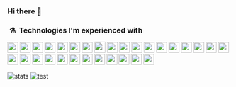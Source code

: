 ### Hi there 👋

<!--
**Alexandre-Vernet/Alexandre-Vernet** is a ✨ _special_ ✨ repository because its `README.md` (this file) appears on your GitHub profile.

Here are some ideas to get you started:

- 🔭 I’m currently working on ...
- 🌱 I’m currently learning ...
- 👯 I’m looking to collaborate on ...
- 🤔 I’m looking for help with ...
- 💬 Ask me about ...
- 📫 How to reach me: ...
- 😄 Pronouns: ...
- ⚡ Fun fact: ...
-->

### &nbsp;⚗️&nbsp; Technologies I'm experienced with

<p>

<img src="https://img.shields.io/badge/HTML-239120?style=for-the-badge&logo=html5&logoColor=white" height="24"/>
<img src="https://img.shields.io/badge/CSS-239120?&style=for-the-badge&logo=css3&logoColor=white" height="24"/>
<img src="https://img.shields.io/badge/PHP-777BB4?style=for-the-badge&logo=php&logoColor=white" height="24"/>
<img src="https://img.shields.io/badge/javascript-F7DF1E.svg?&style=for-the-badge&logo=javascript&logoColor=white" height="24"/>
<img src="https://img.shields.io/badge/Typesctipt-3178C6.svg?&style=for-the-badge&logo=typescript&logoColor=white" height="24"/>

  <img src="https://img.shields.io/badge/C%2B%2B-00599C?style=for-the-badge&logo=c%2B%2B&logoColor=white" height="24"/>
  
<img src="https://img.shields.io/badge/MobX-FF9955.svg?&style=for-the-badge&logo=mobx&logoColor=white" height="24"/>
<img src="https://img.shields.io/badge/material%20UI-0081cb.svg?&style=for-the-badge&logo=material-ui&logoColor=white" height="25"/>

<img src="https://img.shields.io/badge/Sass-CC6699?style=for-the-badge&logo=sass&logoColor=white" height="24"/>
<img src="https://img.shields.io/badge/C%23-239120?style=for-the-badge&logo=c-sharp&logoColor=white" height="24"/>


<img src="https://img.shields.io/badge/C-00599C?style=for-the-badge&logo=c&logoColor=white" height="24"/>

<img src="https://img.shields.io/badge/Angular-DD0031?style=for-the-badge&logo=angular&logoColor=white" height="24"/>

<img src="https://img.shields.io/badge/Java-ED8B00?style=for-the-badge&logo=java&logoColor=white" height="24"/>
<img src="https://img.shields.io/badge/node.js-026e00.svg?&style=for-the-badge&logo=node.js&logoColor=white" height="24"/>
<img src="https://img.shields.io/badge/Express-388888.svg?&style=for-the-badge&logo=Express&logoColor=white" height="24"/>
<img src="https://img.shields.io/badge/Bootstrap-563D7C?style=for-the-badge&logo=bootstrap&logoColor=white" height="24"/>
<img src="https://img.shields.io/badge/SQL-aac252.svg?&style=for-the-badge&logo=none&logoColor=white" height="24"/>
<img src="https://img.shields.io/badge/HTML-red.svg?&style=for-the-badge&logo=html5&logoColor=white" height="24"/>
<img src="https://img.shields.io/badge/css-0397e0.svg?&style=for-the-badge&logo=css3&logoColor=white" height="24"/>
<img src="https://img.shields.io/badge/SASS-cf649a.svg?&style=for-the-badge&logo=sass&logoColor=white" height="24"/>
<img src="https://img.shields.io/badge/git-df5b3d.svg?&style=for-the-badge&logo=git&logoColor=white" height="24"/>
<img src="https://img.shields.io/badge/Laravel-FF2D20?style=for-the-badge&logo=laravel&logoColor=white" height="24"/>
<img src="https://img.shields.io/badge/MySQL-00000F?style=for-the-badge&logo=mysql&logoColor=white" height="24"/>
  
<img src="https://img.shields.io/badge/PostgreSQL-316192?style=for-the-badge&logo=postgresql&logoColor=white" height="24"/>
<img src="https://img.shields.io/badge/MySQL-00000F?style=for-the-badge&logo=mysql&logoColor=white" height="24"/>
<img src="https://img.shields.io/badge/MySQL-00000F?style=for-the-badge&logo=mysql&logoColor=white" height="24"/>
<img src="https://img.shields.io/badge/MySQL-00000F?style=for-the-badge&logo=mysql&logoColor=white" height="24"/>
<img src="https://img.shields.io/badge/MySQL-00000F?style=for-the-badge&logo=mysql&logoColor=white" height="24"/>
<img src="https://img.shields.io/badge/MySQL-00000F?style=for-the-badge&logo=mysql&logoColor=white" height="24"/>
<img src="https://img.shields.io/badge/MySQL-00000F?style=for-the-badge&logo=mysql&logoColor=white" height="24"/>
  

</p>

![stats](https://github-readme-stats.vercel.app/api/top-langs/?username=Alexandre-Vernet&theme=github_dark&layout=compact)
![test](https://github-readme-stats.vercel.app/api?username=Alexandre-Vernet&theme=blue-green)
